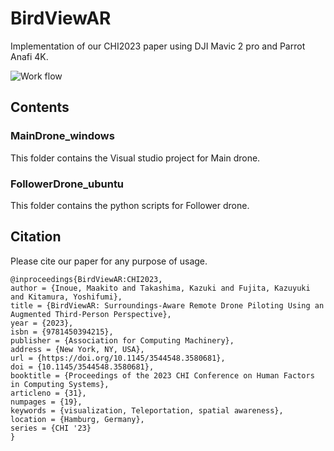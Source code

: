 # BirdViewAR
Implementation of our CHI2023 paper using DJI Mavic 2 pro and Parrot Anafi 4K.

![Work flow](https://github.com/Maakito/BirdViewAR_chi2023/blob/main/SystemWorkFlow_rev2-01.png)


## Contents

### MainDrone_windows
This folder contains the Visual studio project for Main drone.

### FollowerDrone_ubuntu
This folder contains the python scripts for Follower drone.

## Citation
Please cite our paper for any purpose of usage.
```
@inproceedings{BirdViewAR:CHI2023,
author = {Inoue, Maakito and Takashima, Kazuki and Fujita, Kazuyuki and Kitamura, Yoshifumi},
title = {BirdViewAR: Surroundings-Aware Remote Drone Piloting Using an Augmented Third-Person Perspective},
year = {2023},
isbn = {9781450394215},
publisher = {Association for Computing Machinery},
address = {New York, NY, USA},
url = {https://doi.org/10.1145/3544548.3580681},
doi = {10.1145/3544548.3580681},
booktitle = {Proceedings of the 2023 CHI Conference on Human Factors in Computing Systems},
articleno = {31},
numpages = {19},
keywords = {visualization, Teleportation, spatial awareness},
location = {Hamburg, Germany},
series = {CHI '23}
}
```